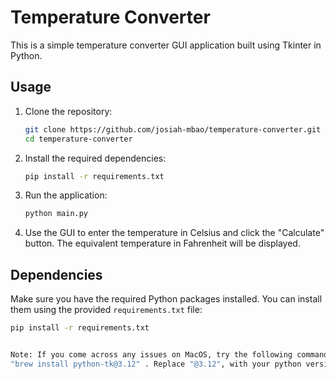 # Temperature Converter

This is a simple temperature converter GUI application built using Tkinter in Python.

## Usage

1. Clone the repository:

    ```bash
    git clone https://github.com/josiah-mbao/temperature-converter.git
    cd temperature-converter
    ```

2. Install the required dependencies:

    ```bash
    pip install -r requirements.txt
    ```

3. Run the application:

    ```bash
    python main.py
    ```

4. Use the GUI to enter the temperature in Celsius and click the "Calculate" button. The equivalent temperature in Fahrenheit will be displayed.

## Dependencies

Make sure you have the required Python packages installed. You can install them using the provided `requirements.txt` file:

```bash
pip install -r requirements.txt


Note: If you come across any issues on MacOS, try the following command:
"brew install python-tk@3.12" . Replace "@3.12", with your python version.
